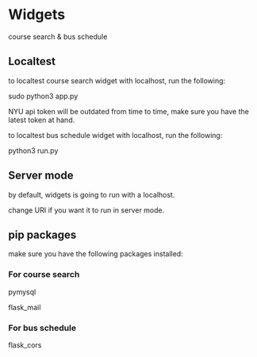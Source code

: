 # Widgets
course search &amp; bus schedule


## Localtest
to localtest course search widget with localhost, run the following:


sudo python3 app.py


NYU api token will be outdated from time to time, make sure you have the latest token at hand.


to localtest bus schedule widget with localhost, run the following:


python3 run.py

## Server mode
by default, widgets is going to run with a localhost.


change URI if you want it to run in server mode.

## pip packages
make sure you have the following packages installed:


### For course search
pymysql


flask_mail


### For bus schedule
flask_cors

